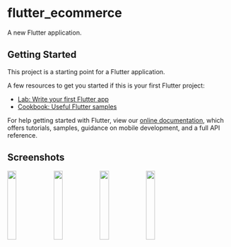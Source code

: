 # flutter_ecommerce

A new Flutter application.

## Getting Started

This project is a starting point for a Flutter application.

A few resources to get you started if this is your first Flutter project:

- [Lab: Write your first Flutter app](https://flutter.dev/docs/get-started/codelab)
- [Cookbook: Useful Flutter samples](https://flutter.dev/docs/cookbook)

For help getting started with Flutter, view our
[online documentation](https://flutter.dev/docs), which offers tutorials,
samples, guidance on mobile development, and a full API reference.

## Screenshots


<p float="left">
 <img src="https://github.com/0xmudur/flutter_ecommerce/blob/master/screenshots/Simulator%20Screen%20Shot%20-%20iPhone%20SE%20(2nd%20generation)%20-%202020-07-01%20at%2001.20.08.png" width="20%">
<img src="https://github.com/0xmudur/flutter_ecommerce/blob/master/screenshots/Simulator%20Screen%20Shot%20-%20iPhone%20SE%20(2nd%20generation)%20-%202020-07-01%20at%2001.20.22.png" width="20%">
<img src="https://github.com/0xmudur/flutter_ecommerce/blob/master/screenshots/Simulator%20Screen%20Shot%20-%20iPhone%20SE%20(2nd%20generation)%20-%202020-07-01%20at%2001.20.26.png" width="20%">
<img src="https://github.com/0xmudur/flutter_ecommerce/blob/master/screenshots/Simulator%20Screen%20Shot%20-%20iPhone%20SE%20(2nd%20generation)%20-%202020-07-01%20at%2001.20.31.png" width="20%">
</p>
